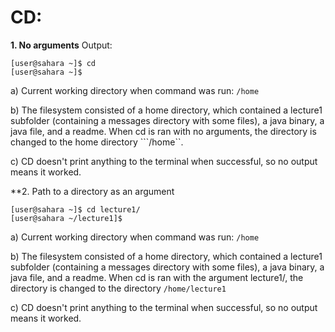 # CD:
**1. No arguments**
Output:
```
[user@sahara ~]$ cd
[user@sahara ~]$
```

a) Current working directory when command was run:
```/home```

b) The filesystem consisted of a home directory, which contained a lecture1 subfolder (containing a messages directory with some files), a java binary, a java file, and a readme. When cd is ran with no arguments, the directory is changed to the home directory ```/home``.

c) CD doesn't print anything to the terminal when successful, so no output means it worked.

**2. Path to a directory as an argument
   
```
[user@sahara ~]$ cd lecture1/
[user@sahara ~/lecture1]$
```

a) Current working directory when command was run:
```/home```

b) The filesystem consisted of a home directory, which contained a lecture1 subfolder (containing a messages directory with some files), a java binary, a java file, and a readme. When cd is ran with the argument lecture1/, the directory is changed to the directory ```/home/lecture1```

c) CD doesn't print anything to the terminal when successful, so no output means it worked.
